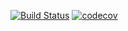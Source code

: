 [![Build Status](https://travis-ci.org/chemisus/cache.svg?branch=master)](https://travis-ci.org/chemisus/cache)
[![codecov](https://codecov.io/gh/chemisus/cache/branch/master/graph/badge.svg)](https://codecov.io/gh/chemisus/cache)
